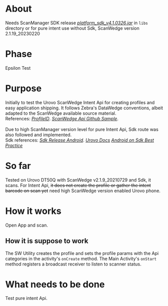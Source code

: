 # About
Needs ScanManager SDK release *[platform_sdk_v4.1.0326.jar](https://github.com/urovosamples/SDK_ReleaseforAndroid/tree/master/Samples/ScanManager/app/libs)* in `libs` directory or for pure intent use without Sdk, ScanWedge version 2.1.19_20230220

# Phase
Epsilon Test

# Purpose
Initially to test the Urovo ScanWedge Intent Api for creating profiles and easy application shipping.  It follows Zebra's DataWedge conventions, albeit adapted to the ScanWedge available source material.<br>
References:  *[ProfileID](https://en.urovo.com/developer/android/device/scanner/configuration/PropertyID.html#USPS_4STATE_ENABLE)*.
*[ScanWedge Api Github Sample](https://github.com/urovosamples/ScanWedgeAPIsSample/blob/main/src/main/java/com/ubx/scanwedge/intentapi/MainActivity.java)*.
<br><br>
Due to high ScanManager version level for pure Intent Api, Sdk route was also followed and implemented.<br>
Sdk references: *[Sdk Release Android](https://github.com/urovosamples/SDK_ReleaseforAndroid/tree/master/Samples/ScanManager)*.
*[Urovo Docs](https://www.urovo.com/developer/android/device/ScanManager.html)*
*[Android on Sdk Best Practice](https://developer.android.com/guide/practices/sdk-best-practices)*

# So far
Tested on Urovo DT50Q with ScanWedge v2.1.9_20210729 and Sdk, it scans.  For Intent Api, ~~it does not create the profile or gather the intent barcode on scan yet~~ need high ScanWedge version enabled Urovo phone.

# How it works
Open App and scan.

## How it is suppose to work
The SW Utility creates the profile and sets the profile params with the Api categories in the activity's `onCreate` method.  The Main Activity's `onStart` method registers a broadcast receiver to listen to scanner status.

# What needs to be done
Test pure intent Api.
